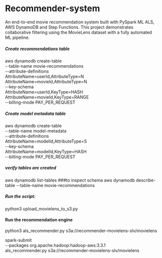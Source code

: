 # Recommender-system
An end-to-end movie recommendation system built with PySpark ML ALS, AWS DynamoDB and Step Functions. This project demonstrates collaborative filtering using the MovieLens dataset with a fully automated ML pipeline.


##### Create recommendations table
aws dynamodb create-table \
    --table-name movie-recommendations \
    --attribute-definitions \
        AttributeName=userId,AttributeType=N \
        AttributeName=movieId,AttributeType=N \
    --key-schema \
        AttributeName=userId,KeyType=HASH \
        AttributeName=movieId,KeyType=RANGE \
    --billing-mode PAY_PER_REQUEST

##### Create model metadata table
aws dynamodb create-table \
    --table-name model-metadata \
    --attribute-definitions \
        AttributeName=modelId,AttributeType=S \
    --key-schema \
        AttributeName=modelId,KeyType=HASH \
    --billing-mode PAY_PER_REQUEST

##### verify tables are created
aws dynamodb list-tables
###to inspect schema
aws dynamodb describe-table --table-name movie-recommendations

##### Run the script:
python3 upload_movielens_to_s3.py

#### Run the recommendation engine
python3 als_recommender.py s3a://recommender-movielens-slv/movielens

spark-submit \
  --packages org.apache.hadoop:hadoop-aws:3.3.1 \
  als_recommender.py s3a://recommender-movielens-slv/movielens






